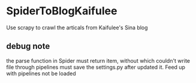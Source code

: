 # SpiderToBlogKaifulee
Use scrapy to crawl the articals from Kaifulee's Sina blog


## debug note
the parse function in Spider must return item, without which couldn't write file through pipelines
must save the settings.py after updated it. Feed up with pipelines not be loaded